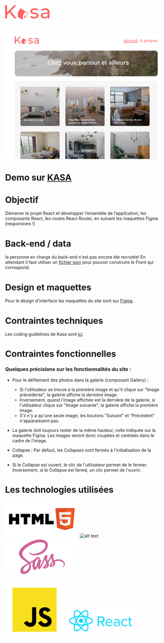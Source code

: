 
# ![alt text](public/images/logo.png)
#
![alt text](public/images/kasa_home.png)

# Demo sur [KASA]()

# Objectif
Démarrer le projet React et développer l’ensemble de l’application, les composants React, les routes React Router, en suivant les maquettes Figma (responsives !) 


# Back-end / data
la personne en charge du back-end n'est pas encore été recrutée! En attendant il faut utiliser un [fichier json](https://s3-eu-west-1.amazonaws.com/course.oc-static.com/projects/Front-End+V2/P9+React+1/logements.json) pour pouvoir construire le Front qui correspond.

# Design et maquettes
Pour le design d'interface les maquettes du site sont sur [Figma](https://www.figma.com/design/bAnXDNqRKCRRP8mY2gcb5p/ARCHIVE-UI-Design-Kasa-FR?node-id=3-0) .

# Contraintes techniques 
Les coding guidelines de Kasa sont [ici](https://course.oc-static.com/projects/Front-End+V2/P9+React+1/Coding+guidelines+Kasa+FR.pdf). 

# Contraintes fonctionnelles
### Quelques précisions sur les fonctionnalités du site :

* Pour le défilement des photos dans la galerie (composant Gallery) :
  - Si l'utilisateur se trouve à la première image et qu'il clique sur "Image précédente", la galerie affiche la dernière image. 
  - Inversement, quand l'image affichée est la dernière de la galerie, si l'utilisateur clique sur "Image suivante", la galerie affiche la première image. 
  - S'il n'y a qu'une seule image, les boutons "Suivant" et "Précédent" n'apparaissent pas.

* La galerie doit toujours rester de la même hauteur, celle indiquée sur la maquette Figma. Les images seront donc coupées et centrées dans le cadre de l’image.

* Collapse : Par défaut, les Collapses sont fermés à l'initialisation de la page. 
* Si le Collapse est ouvert, le clic de l'utilisateur permet de le fermer.
Inversement, si le Collapse est fermé, un clic permet de l'ouvrir.

# Les technologies utilisées
![alt text](public/images/html5.svg)
![alt text](<public/images/css-3 (1).png>)
![alt text](public/images/sass.svg)

![alt text](public/images/javascript.svg)
![alt text](public/images/react.svg)









